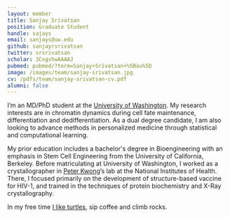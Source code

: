 ```yaml
---
layout: member
title: Sanjay Srivatsan
position: Graduate Student
handle: sajays
email: sanjays@uw.edu
github: sanjayrsrivatsan
twitter: srsrivatsan
scholar: 3CxgshwAAAAJ
pubmed: pubmed/?term=Sanjay+Srivatsan+%5Bau%5D
image: /images/team/sanjay-srivatsan.jpg
cv: /pdfs/team/sanjay-srivatsan-cv.pdf
alumni: false
---
```

I’m an MD/PhD student at the [University of Washington](http://www.mstp.washington.edu/). My research interests are in chromatin dynamics during cell fate maintenance, differentiation and dedifferentiation.  As a dual degree candidate, I am also looking to advance methods in personalized medicine through statistical and computational learning. 

My prior education includes a bachelor's degree in Bioengineering with an emphasis in Stem Cell Engineering from the University of California, Berkeley.  Before matriculating at University of Washington, I worked as a crystallographer in [Peter Kwong](https://www.niaid.nih.gov/labsandresources/labs/aboutlabs/vrc/structuralbiologylaboratory/Pages/kwong.aspx)’s lab at the National Institutes of Health. There, I focused primarily on the development of structure-based vaccine for HIV-1, and trained in the techniques of protein biochemistry and X-Ray crystallography.    

In my free time [I like turtles](https://youtu.be/CMNry4PE93Y), sip coffee and climb rocks.